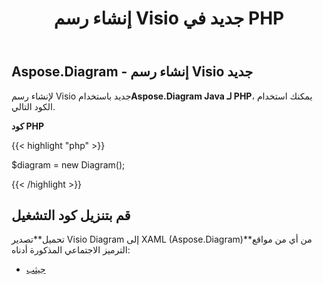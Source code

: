 ﻿---
title: إنشاء رسم Visio جديد في PHP
type: docs
weight: 10
url: /ar/java/creating-a-new-visio-drawing-in-php/
---
## **Aspose.Diagram - إنشاء رسم Visio جديد**
 لإنشاء رسم Visio جديد باستخدام**Aspose.Diagram Java لـ PHP**، يمكنك استخدام الكود التالي.

**كود PHP**

{{< highlight "php" >}}

 $diagram = new Diagram();

{{< /highlight >}}
## **قم بتنزيل كود التشغيل**
 تحميل**تصدير Visio Diagram إلى XAML (Aspose.Diagram)**من أي من مواقع الترميز الاجتماعي المذكورة أدناه:

- [جيثب](https://github.com/asposediagram/Aspose.Diagram-for-Java/blob/master/Plugins/Aspose_Diagram_Java_for_PHP/src/aspose/diagram/LoadingSavingandConverting/CreatingaNewVisioDrawing.php)
